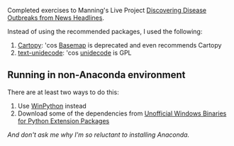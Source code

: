 Completed exercises to Manning's Live Project [Discovering Disease Outbreaks
from News Headlines][lp].

Instead of using the recommended packages, I used the following:

1. [Cartopy][cartopy]: 'cos [Basemap][basemap] is deprecated and even
   recommends Cartopy
2. [text-unidecode][text-unidecode]: 'cos [unidecode][unidecode] is GPL

## Running in non-Anaconda environment

There are at least two ways to do this:

1. Use [WinPython][winpython] instead
2. Download some of the dependencies from
  [Unofficial Windows Binaries for Python Extension Packages][unofficial]

_And don't ask me why I'm so reluctant to installing Anaconda._

[lp]: https://www.manning.com/liveproject/discovering-disease-outbreaks-from-news-headlines
[cartopy]: https://scitools.org.uk/cartopy/docs/latest
[basemap]: https://matplotlib.org/basemap
[text-unidecode]: https://github.com/kmike/text-unidecode
[unidecode]: https://pypi.org/project/Unidecode
[winpython]: https://winpython.github.io
[unofficial]: https://www.lfd.uci.edu/~gohlke/pythonlibs
